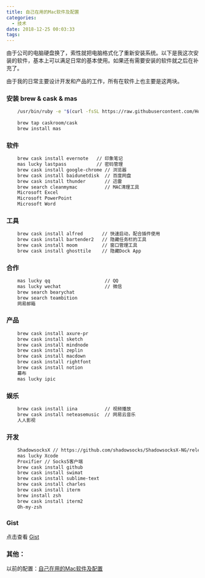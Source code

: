 ```yaml
---
title: 自己在用的Mac软件及配置
categories:
  - 技术
date: 2018-12-25 00:03:33
tags:
---
```


由于公司的电脑硬盘换了，索性就把电脑格式化了重新安装系统。以下是我这次安装的软件，基本上可以满足日常的基本使用。如果还有需要安装的软件就之后在补充了。

由于我的日常主要设计开发和产品的工作，所有在软件上也主要是这两块。

<!--more-->

### 安装 brew & cask & mas

```bash
    /usr/bin/ruby -e "$(curl -fsSL https://raw.githubusercontent.com/Homebrew/install/master/install)"
   
    brew tap caskroom/cask
    brew install mas
```

### 软件

```bash
    brew cask install evernote   // 印象笔记
    mas lucky lastpass           // 密码管理
    brew cask install google-chrome // 浏览器
    brew cask install baidunetdisk  // 百度网盘
    brew cask install thunder       // 迅雷
    brew search cleanmymac          // MAC清理工具
    Microsoft Excel
    Microsoft PowerPoint
    Microsoft Word
```

### 工具

```bash
    brew cask install alfred       // 快速启动，配合插件使用
    brew cask install bartender2   // 隐藏任务栏的工具
    brew cask install moom         // 窗口管理工具
    brew cask install ghosttile    // 隐藏Dock App
```

### 合作

```bash
    mas lucky qq                    // QQ
    mas lucky wechat                // 微信
    brew search bearychat
    brew search teambition
    网易邮箱
```

### 产品

```bash
    brew cask install axure-pr
    brew cask install sketch
    brew cask install mindnode
    brew cask install zeplin
    brew cask install macdown
    brew cask install rightfont
    brew cask install notion
    幕布
    mas lucky ipic  
```

### 娱乐

```bash
    brew cask install iina          // 视频播放
    brew cask install neteasemusic  // 网易云音乐
    人人影视
```

### 开发

```bash
    ShadowsocksX // https://github.com/shadowsocks/ShadowsocksX-NG/releases
    mas lucky Xcode
    Proxifier // Socks5客户端
    brew cask install github
    brew cask install swimat
    brew cask install sublime-text
    brew cask install charles
    brew cask install iterm
    brew install zsh
    brew cask install iterm2
    Oh-my-zsh
```

### Gist

点击查看 [Gist](https://gist.github.com/whyliam/d6265cc96d2be75246bc265cd347d7df)

<script src="https://gist.github.com/whyliam/d6265cc96d2be75246bc265cd347d7df.js"></script>

### 其他：

以前的配置：[自己在用的Mac软件及配置](https://blog.naaln.com/2017/06/softwares-on-mac/)